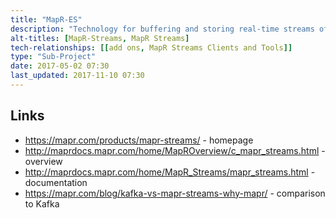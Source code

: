 ```yaml
---
title: "MapR-ES"
description: "Technology for buffering and storing real-time streams of data, built over MapR-FS, with support for a Kafka compatible API.  Messages (key/value pairs where the key is optional) are organised into topics, which are partitioned and stored as first class objects within MapR-FS volumes, with topics then grouped into streams.  Supports encryption of streams, automatic deletion of messages (via a time to live), consumer groups, authorisation using ACEs (access control expressions), plus replication of topics to one or more remote MapR-ES instances either synchronously or asynchronously, including support for Kafka's MirrorMaker.  Comes with Java, C and Python libraries and includes a Kafka compatible API. Introduced in MapR 5.1 in Feb 2016.  Previously called MapR Streams."
alt-titles: [MapR-Streams, MapR Streams]
tech-relationships: [[add ons, MapR Streams Clients and Tools]]
type: "Sub-Project"
date: 2017-05-02 07:30
last_updated: 2017-11-10 07:30
---
```

## Links

* <https://mapr.com/products/mapr-streams/> - homepage
* <http://maprdocs.mapr.com/home/MapROverview/c_mapr_streams.html> - overview
* <http://maprdocs.mapr.com/home/MapR_Streams/mapr_streams.html> - documentation
* <https://mapr.com/blog/kafka-vs-mapr-streams-why-mapr/> - comparison to Kafka